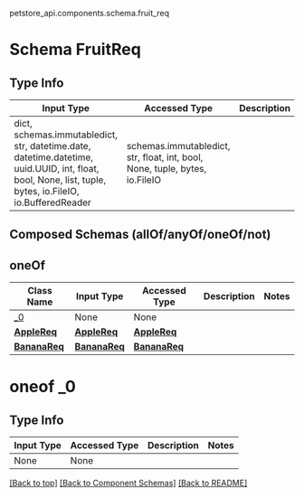 petstore_api.components.schema.fruit_req
# Schema FruitReq

## Type Info
Input Type | Accessed Type | Description | Notes
------------ | ------------- | ------------- | -------------
dict, schemas.immutabledict, str, datetime.date, datetime.datetime, uuid.UUID, int, float, bool, None, list, tuple, bytes, io.FileIO, io.BufferedReader | schemas.immutabledict, str, float, int, bool, None, tuple, bytes, io.FileIO |  |

## Composed Schemas (allOf/anyOf/oneOf/not)
## oneOf
Class Name | Input Type | Accessed Type | Description | Notes
------------- | ------------- | ------------- | ------------- | -------------
[_0](#oneof-_0) | None | None |  |
[**AppleReq**](apple_req.md) | [**AppleReq**](apple_req.md) | [**AppleReq**](apple_req.md) |  |
[**BananaReq**](banana_req.md) | [**BananaReq**](banana_req.md) | [**BananaReq**](banana_req.md) |  |

# oneof _0

## Type Info
Input Type | Accessed Type | Description | Notes
------------ | ------------- | ------------- | -------------
None | None |  |

[[Back to top]](#top) [[Back to Component Schemas]](../../../README.md#Component-Schemas) [[Back to README]](../../../README.md)
